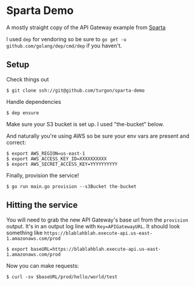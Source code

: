 # Sparta Demo

A mostly straight copy of the API Gateway example from [Sparta][1]

I used `dep` for vendoring so be sure to `go get -u github.com/golang/dep/cmd/dep` if you haven't.

## Setup

Check things out
```
$ git clone ssh://git@github.com/turgon/sparta-demo
```

Handle dependencies
```
$ dep ensure
```

Make sure your S3 bucket is set up. I used "the-bucket" below.

And naturally you're using AWS so be sure your env vars are present and correct:
```
$ export AWS_REGION=us-east-1
$ export AWS_ACCESS_KEY_ID=XXXXXXXXXX
$ export AWS_SECRET_ACCESS_KEY=YYYYYYYYYY
```

Finally, provision the service!
```
$ go run main.go provision --s3Bucket the-bucket
```

## Hitting the service

You will need to grab the new API Gateway's base url from the `provision` output. It's in an output log line with `Key=APIGatewayURL`. It should look something like `https://blablahblah.execute-api.us-east-1.amazonaws.com/prod`

```
$ export baseURL=https://blablahblah.execute-api.us-east-1.amazonaws.com/prod
```

Now you can make requests:

```
$ curl -sv $baseURL/prod/hello/world/test
```


[1]: http://gosparta.io/docs/apigateway/example1/
